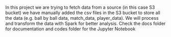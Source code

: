 In this project we are trying to fetch data from a source (in this case S3 bucket) we have manually added the csv files in the S3 bucket to store all the data (e.g. ball by ball data, match_data, player_data). We will process and transform the data with Spark for better analysis.
Check the docs folder for documentation and codes folder for the Jupyter Notebook
